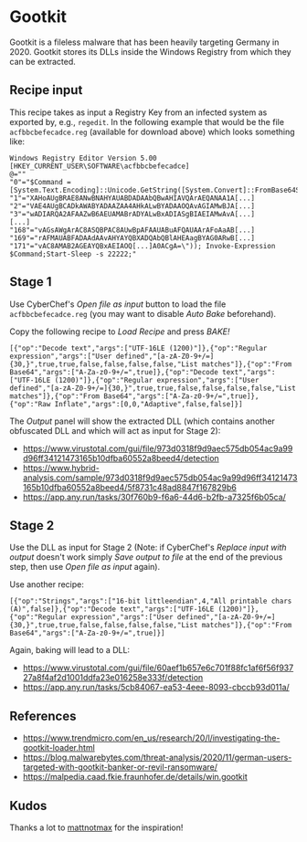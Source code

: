 # Gootkit

Gootkit is a fileless malware that has been heavily targeting Germany in 2020. Gootkit stores its DLLs inside the Windows Registry from which they can be extracted.

## Recipe input

This recipe takes as input a Registry Key from an infected system as exported by, e.g., ```regedit```. In the following example that would be the file ```acfbbcbefecadce.reg``` (available for download above) which looks something like:

```
Windows Registry Editor Version 5.00
[HKEY_CURRENT_USER\SOFTWARE\acfbbcbefecadce]
@=""
"0"="$Command =[System.Text.Encoding]::Unicode.GetString([System.Convert]::FromBase64String(\"JABF[...]
"1"="XAHoAUgBRAE8ANwBNAHYAUABDADAAbQBwAHIAVQArAEQANAA1A[...]
"2"="VAE4AUgBCADkAWABYADAAZAA4AHkALwBYADAAOQAvAGIAMwBJA[...]
"3"="wADIARQA2AFAAZwB6AEUAMABrADYALwBxADIASgBIAEIAMwAvA[...]
[...]
"168"="vAGsAWgArAC8ASQBPAC8AUwBpAFAAUABuAFQAUAArAFoAaAB[...]
"169"="rAFMAUABFADAAdAAvAHYAYQBXADQAbQBlAHEAagBYAG0ARwB[...]
"171"="vAC8AMAB2AGEAYQBxAEIAOQ[...]A0ACgA=\")); Invoke-Expression $Command;Start-Sleep -s 22222;"
```

## Stage 1

Use CyberChef's *Open file as input* button to load the file ```acfbbcbefecadce.reg``` (you may want to disable *Auto Bake* beforehand).

Copy the following recipe to *Load Recipe* and press *BAKE!*

```
[{"op":"Decode text","args":["UTF-16LE (1200)"]},{"op":"Regular expression","args":["User defined","[a-zA-Z0-9+/=]{30,}",true,true,false,false,false,false,"List matches"]},{"op":"From Base64","args":["A-Za-z0-9+/=",true]},{"op":"Decode text","args":["UTF-16LE (1200)"]},{"op":"Regular expression","args":["User defined","[a-zA-Z0-9+/=]{30,}",true,true,false,false,false,false,"List matches"]},{"op":"From Base64","args":["A-Za-z0-9+/=",true]},{"op":"Raw Inflate","args":[0,0,"Adaptive",false,false]}]
```

The *Output* panel will show the extracted DLL (which contains another obfuscated DLL and which will act as input for Stage 2):
- https://www.virustotal.com/gui/file/973d0318f9d9aec575db054ac9a99d96ff34121473165b10dfba60552a8beed4/detection
- https://www.hybrid-analysis.com/sample/973d0318f9d9aec575db054ac9a99d96ff34121473165b10dfba60552a8beed4/5f8731c48ad8847f167829b6
- https://app.any.run/tasks/30f760b9-f6a6-44d6-b2fb-a7325f6b05ca/


## Stage 2

Use the DLL as input for Stage 2 (Note: if CyberChef's *Replace input with output* doesn't work simply *Save output to file* at the end of the previous step, then use *Open file as input* again).

Use another recipe:

```
[{"op":"Strings","args":["16-bit littleendian",4,"All printable chars (A)",false]},{"op":"Decode text","args":["UTF-16LE (1200)"]},{"op":"Regular expression","args":["User defined","[a-zA-Z0-9+/=]{30,}",true,true,false,false,false,false,"List matches"]},{"op":"From Base64","args":["A-Za-z0-9+/=",true]}]
```

Again, baking will lead to a DLL:
- https://www.virustotal.com/gui/file/60aef1b657e6c701f88fc1af6f56f93727a8f4af2d1001ddfa23e016258e333f/detection
- https://app.any.run/tasks/5cb84067-ea53-4eee-8093-cbccb93d011a/

## References
- https://www.trendmicro.com/en_us/research/20/l/investigating-the-gootkit-loader.html
- https://blog.malwarebytes.com/threat-analysis/2020/11/german-users-targeted-with-gootkit-banker-or-revil-ransomware/
- https://malpedia.caad.fkie.fraunhofer.de/details/win.gootkit

## Kudos
Thanks a lot to [mattnotmax](https://github.com/mattnotmax/) for the inspiration!
